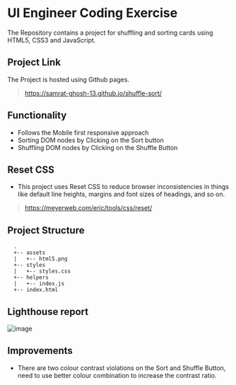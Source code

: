 # UI Engineer Coding Exercise

The Repository contains a project for shuffling and sorting cards using HTML5, CSS3 and JavaScript.

## Project Link

The Project is hosted using Github pages.

> https://samrat-ghosh-13.github.io/shuffle-sort/

## Functionality

* Follows the Mobile first responsive approach
* Sorting DOM nodes by Clicking on the Sort button
* Shuffling DOM nodes by Clicking on the Shuffle Button

## Reset CSS

* This project uses Reset CSS to reduce browser inconsistencies in things like default line heights, margins and font sizes of headings, and so on.

> https://meyerweb.com/eric/tools/css/reset/

## Project Structure

```text
  .
  +-- assets
  |   +-- html5.png
  +-- styles
  |   +-- styles.css
  +-- helpers
  |   +-- index.js
  +-- index.html
```

## Lighthouse report 

![image](https://user-images.githubusercontent.com/22419506/214724826-dc7f97af-dfb0-4058-a8f0-3e3f2981bc83.png)

## Improvements

* There are two colour contrast violations on the Sort and Shuffle Button, need to use better colour combination to increase the contrast ratio. 
